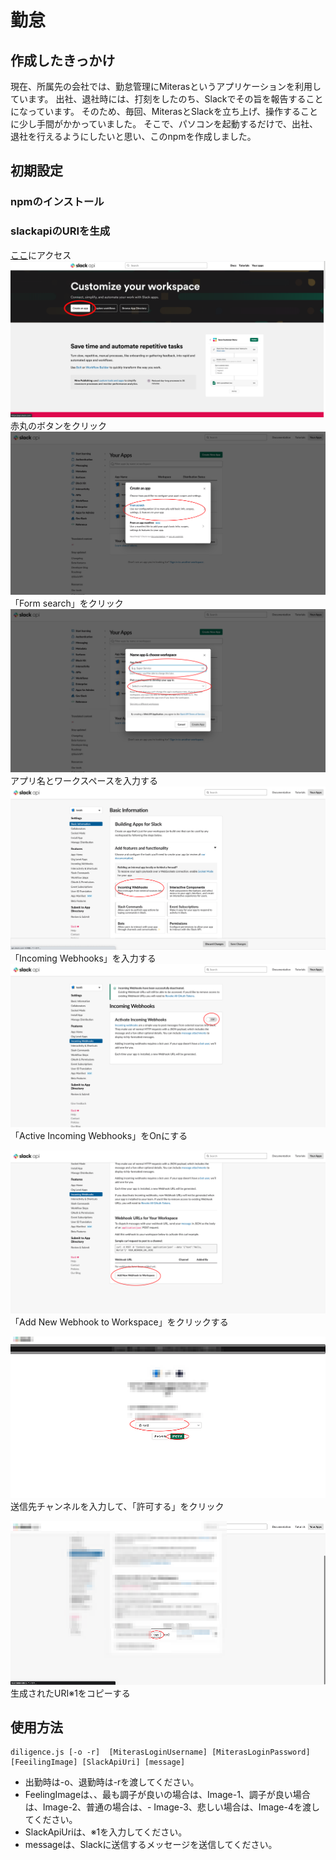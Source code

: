 # 勤怠
## 作成したきっかけ
現在、所属先の会社では、勤怠管理にMiterasというアプリケーションを利用しています。
出社、退社時には、打刻をしたのち、Slackでその旨を報告することになっています。
そのため、毎回、MiterasとSlackを立ち上げ、操作することに少し手間がかかっていました。
そこで、パソコンを起動するだけで、出社、退社を行えるようにしたいと思い、このnpmを作成しました。

## 初期設定
### npmのインストール
### slackapiのURIを生成
[ここ](https://api.slack.com/)にアクセス
![代替テキスト](images/slackApiTopPage.png)
赤丸のボタンをクリック
![代替テキスト](images/createAnApp.png)
「Form search」をクリック
![代替テキスト](images/nameAppAndChooseWorkspace.png)
アプリ名とワークスペースを入力する
![代替テキスト](images/BasicInformation.png)
「Incoming Webhooks」を入力する
![代替テキスト](images/astiveIncomingWebhooks.png)
「Active Incoming Webhooks」をOnにする

![代替テキスト](images/addNewWebhookToWorkspace.png)
「Add New Webhook to Workspace」をクリックする

![代替テキスト](images/authorityRequest.png)
送信先チャンネルを入力して、「許可する」をクリック

![代替テキスト](images/copyWebhookUrl.png)
生成されたURI※1をコピーする

## 使用方法
```
diligence.js [-o -r]  [MiterasLoginUsername] [MiterasLoginPassword] [FeeilingImage] [SlackApiUri] [message]
```
- 出勤時は-o、退勤時は-rを渡してください。
- FeelingImageは、、最も調子が良いの場合は、Image-1、調子が良い場合は、Image-2、普通の場合は、- Image-3、悲しい場合は、Image-4を渡してください。
- SlackApiUriは、※1を入力してください。
- messageは、Slackに送信するメッセージを送信してください。
